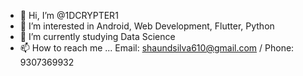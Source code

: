 - 👋 Hi, I’m @1DCRYPTER1
- 👀 I’m interested in Android, Web Development, Flutter, Python
- 🌱 I’m currently studying Data Science
- 📫 How to reach me ... Email: shaundsilva610@gmail.com / Phone: 9307369932

<!---
1DCRYPTER1/1DCRYPTER1 is a ✨ special ✨ repository because its `README.md` (this file) appears on your GitHub profile.
You can click the Preview link to take a look at your changes.
--->
